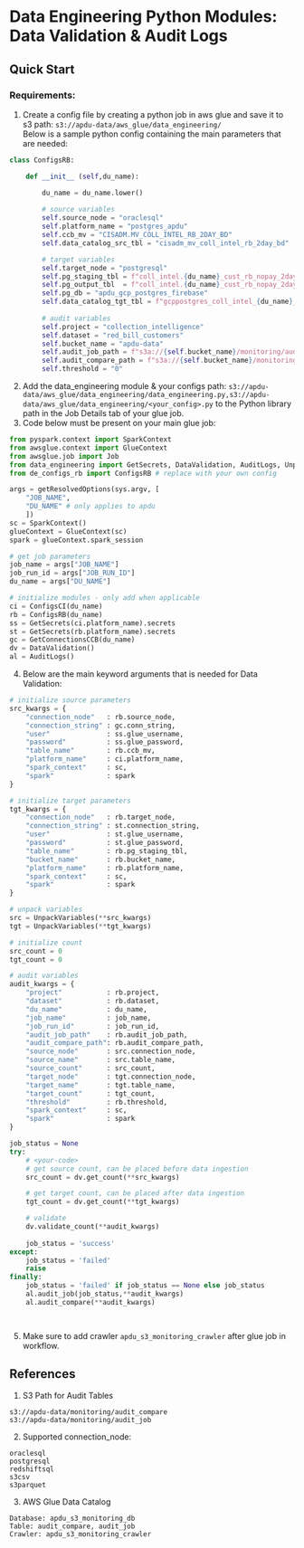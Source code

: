 # Data Engineering Python Modules: Data Validation & Audit Logs
## Quick Start

### Requirements:
1. Create a config file by creating a python job in aws glue and save it to s3 path: `s3://apdu-data/aws_glue/data_engineering/`
<br> Below is a sample python config containing the main parameters that are needed:
``` Python
class ConfigsRB:

    def __init__ (self,du_name):

        du_name = du_name.lower()
        
        # source variables
        self.source_node = "oraclesql"
        self.platform_name = "postgres_apdu"
        self.ccb_mv = "CISADM.MV_COLL_INTEL_RB_2DAY_BD"
        self.data_catalog_src_tbl = "cisadm_mv_coll_intel_rb_2day_bd"

        # target variables
        self.target_node = "postgresql"
        self.pg_staging_tbl = f"coll_intel.{du_name}_cust_rb_nopay_2days_staging"
        self.pg_output_tbl  = f"coll_intel.{du_name}_cust_rb_nopay_2days_output"
        self.pg_db = "apdu_gcp_postgres_firebase"
        self.data_catalog_tgt_tbl = f"gcppostgres_coll_intel_{du_name}_cust_rb_nopay_2days_staging"
        
        # audit variables
        self.project = "collection_intelligence"
        self.dataset = "red_bill_customers"
        self.bucket_name = "apdu-data"
        self.audit_job_path = f"s3a://{self.bucket_name}/monitoring/audit_job"
        self.audit_compare_path = f"s3a://{self.bucket_name}/monitoring/audit_compare"
        self.threshold = "0"

``` 

2. Add the data_engineering module & your configs path: `s3://apdu-data/aws_glue/data_engineering/data_engineering.py,s3://apdu-data/aws_glue/data_engineering/<your_config>.py` to the Python library path in the Job Details tab of your glue job.
3. Code below must be present on your main glue job:
``` Python
from pyspark.context import SparkContext
from awsglue.context import GlueContext
from awsglue.job import Job
from data_engineering import GetSecrets, DataValidation, AuditLogs, UnpackVariables
from de_configs_rb import ConfigsRB # replace with your own config

args = getResolvedOptions(sys.argv, [
    "JOB_NAME",
    "DU_NAME" # only applies to apdu
    ])
sc = SparkContext()
glueContext = GlueContext(sc)
spark = glueContext.spark_session

# get job parameters
job_name = args["JOB_NAME"]
job_run_id = args["JOB_RUN_ID"]
du_name = args["DU_NAME"]

# initialize modules - only add when applicable
ci = ConfigsCI(du_name)
rb = ConfigsRB(du_name)
ss = GetSecrets(ci.platform_name).secrets
st = GetSecrets(rb.platform_name).secrets
gc = GetConnectionsCCB(du_name)
dv = DataValidation()
al = AuditLogs()

```
4. Below are the main keyword arguments that is needed for Data Validation:
``` Python
# initialize source parameters
src_kwargs = {
    "connection_node"   : rb.source_node,                    
    "connection_string" : gc.conn_string,            
    "user"              : ss.glue_username,
    "password"          : ss.glue_password,    
    "table_name"        : rb.ccb_mv,            
    "platform_name"     : ci.platform_name,
    "spark_context"     : sc,
    "spark"             : spark
}

# initialize target parameters
tgt_kwargs = {
    "connection_node"   : rb.target_node,                    
    "connection_string" : st.connection_string,            
    "user"              : st.glue_username,
    "password"          : st.glue_password,    
    "table_name"        : rb.pg_staging_tbl,        
    "bucket_name"       : rb.bucket_name,        
    "platform_name"     : rb.platform_name,
    "spark_context"     : sc,
    "spark"             : spark        
}

# unpack variables
src = UnpackVariables(**src_kwargs)
tgt = UnpackVariables(**tgt_kwargs)

# initialize count
src_count = 0
tgt_count = 0

# audit variables
audit_kwargs = {
    "project"           : rb.project,
    "dataset"           : rb.dataset,
    "du_name"           : du_name,
    "job_name"          : job_name,
    "job_run_id"        : job_run_id,
    "audit_job_path"    : rb.audit_job_path,
    "audit_compare_path": rb.audit_compare_path,
    "source_node"       : src.connection_node,
    "source_name"       : src.table_name,
    "source_count"      : src_count,
    "target_node"       : tgt.connection_node,
    "target_name"       : tgt.table_name,
    "target_count"      : tgt_count,
    "threshold"         : rb.threshold,
    "spark_context"     : sc,
    "spark"             : spark
}

job_status = None
try:
    # <your-code>
    # get source count, can be placed before data ingestion
    src_count = dv.get_count(**src_kwargs)

    # get target count, can be placed after data ingestion
    tgt_count = dv.get_count(**tgt_kwargs)

    # validate
    dv.validate_count(**audit_kwargs)
    
    job_status = 'success'
except:
    job_status = 'failed'
    raise
finally:
    job_status = 'failed' if job_status == None else job_status
    al.audit_job(job_status,**audit_kwargs)
    al.audit_compare(**audit_kwargs)

    
```
5. Make sure to add crawler `apdu_s3_monitoring_crawler` after glue job in workflow.

## References
1. S3 Path for Audit Tables
```
s3://apdu-data/monitoring/audit_compare
s3://apdu-data/monitoring/audit_job
```
2. Supported connection_node:
```
oraclesql
postgresql
redshiftsql
s3csv
s3parquet
```   

3. AWS Glue Data Catalog
```
Database: apdu_s3_monitoring_db
Table: audit_compare, audit_job
Crawler: apdu_s3_monitoring_crawler
```





